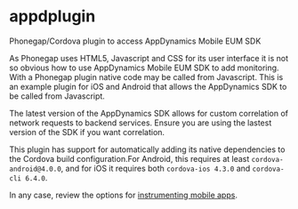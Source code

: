 # appdplugin
Phonegap/Cordova plugin to access AppDynamics Mobile EUM SDK

As Phonegap uses HTML5, Javascript and CSS for its user interface it is not so obvious how to use AppDynamics Mobile EUM SDK to add monitoring. With a Phonegap plugin native code may be called from Javascript. This is an example plugin for iOS and Android that allows the AppDynamics SDK to be called from Javascript.

The latest version of the AppDynamics SDK allows for custom correlation of network requests to backend services. Ensure you are using the lastest version of the SDK if you want correlation.

This plugin has support for automatically adding its native dependencies to the Cordova build configuration.For Android, this requires at least `cordova-android@4.0.0`, and for iOS it requires both `cordova-ios 4.3.0` and `cordova-cli 6.4.0`.

In any case, review the options for [instrumenting mobile apps](https://docs.appdynamics.com/display/PRO42/Instrument+a+Mobile+Application).
